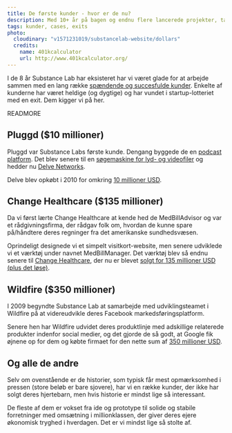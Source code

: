 ```yaml
---
title: De første kunder - hvor er de nu?
description: Med 10+ år på bagen og endnu flere lancerede projekter, tager Jakob et kig tilbage på nogle af vores mest succesfulde kunder.
tags: kunder, cases, exits
photo:
  cloudinary: "v1571231019/substancelab-website/dollars"
  credits:
    name: 401kcalculator
    url: http://www.401kcalculator.org/
---
```


I de 8 år Substance Lab har eksisteret har vi været glade for at arbejde sammen med en lang række [spændende og succesfulde kunder](https://substancelab.dk/work/). Enkelte af kunderne har været heldige (og dygtige) og har vundet i startup-lotteriet med en exit. Dem kigger vi på her.

READMORE

## Pluggd ($10 millioner)

Pluggd var Substance Labs første kunde. Dengang byggede de en [podcast platform](https://techcrunch.com/2006/06/22/pluggd-podcast-community-opens-for-use/). Det blev senere til en [søgemaskine for lyd- og videofiler](https://techcrunch.com/2006/09/24/pluggd-to-make-podcasts-chunkier-searchable/) og hedder nu [Delve Networks](https://techcrunch.com/2008/06/11/pluggd-targets-brightcove-with-delve-networks-a-new-video-delivery-platform/).

Delve blev opkøbt i 2010 for omkring [10 millioner USD](https://gigaom.com/2010/08/02/419-limelight-acquires-cloud-based-video-platform-delve-networks/).

## Change Healthcare ($135 millioner)

Da vi først lærte Change Healthcare at kende hed de MedBillAdvisor og var et rådgivningsfirma, der rådgav folk om, hvordan de kunne spare på/håndtere deres regninger fra det amerikanske sundhedsvæsen.

Oprindeligt designede vi et simpelt visitkort-website, men senere udviklede vi et værktøj under navnet MedBillManager. Det værktøj blev så endnu senere til [Change Healthcare](https://www.changehealthcare.com/), der nu er blevet [solgt for 135 millioner USD (plus det løse)](https://www.prnewswire.com/news-releases/emdeon-to-acquire-change-healthcare-283204591.html).

## Wildfire ($350 millioner)

I 2009 begyndte Substance Lab at samarbejde med udviklingsteamet i Wildfire på at videreudvikle deres Facebook markedsføringsplatform.

Senere hen har Wildfire udvidet deres produktlinje med adskillige relaterede produkter indenfor social medier, og det gjorde de så godt, at Google fik øjnene op for dem og købte firmaet for den nette sum af [350 millioner USD](https://techcrunch.com/2012/07/31/google-acquires-wildfire/).

## Og alle de andre

Selv om ovenstående er de historier, som typisk får mest opmærksomhed i pressen (store beløb er bare sjovere), har vi en række kunder, der ikke har solgt deres hjertebarn, men hvis historie er mindst lige så interessant.

De fleste af dem er vokset fra ide og prototype til solide og stabile forretninger  med omsætning i millionklassen, der giver deres ejere økonomisk tryghed i hverdagen. Det er vi mindst lige så stolte af.
